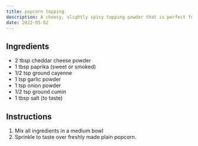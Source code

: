 ```yaml
---
title: popcorn topping
description: A cheesy, slightly spicy topping powder that is perfect for popcorn.
date: 2022-05-02
---
```


## Ingredients

- 2 tbsp cheddar cheese powder
- 1 tbsp paprika (sweet or smoked)
- 1/2 tsp ground cayenne
- 1 tsp garlic powder
- 1 tsp onion powder
- 1/2 tsp ground cumin
- 1  tbsp salt (to taste)

## Instructions

1. Mix all ingredients in a medium bowl
2. Sprinkle to taste over freshly made plain popcorn.
